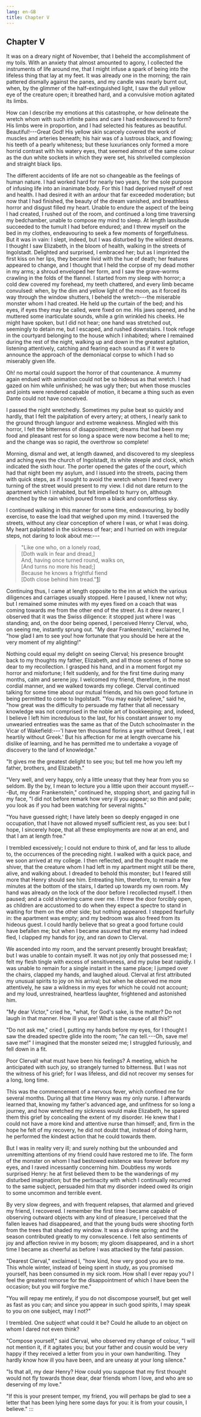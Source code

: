 ```yaml
---
lang: en-GB
title: Chapter V
---
```


## Chapter V

It was on a dreary night of November, that I beheld the accomplishment
of my toils. With an anxiety that almost amounted to agony, I collected
the instruments of life around me, that I might infuse a spark of being
into the lifeless thing that lay at my feet. It was already one in the
morning; the rain pattered dismally against the panes, and my candle was
nearly burnt out, when, by the glimmer of the half-extinguished light, I
saw the dull yellow eye of the creature open; it breathed hard, and a
convulsive motion agitated its limbs.

How can I describe my emotions at this catastrophe, or how delineate the
wretch whom with such infinite pains and care I had endeavoured to form?
His limbs were in proportion, and I had selected his features as
beautiful. Beautiful!⁠---Great God! His yellow skin scarcely covered the
work of muscles and arteries beneath; his hair was of a lustrous black,
and flowing; his teeth of a pearly whiteness; but these luxuriances only
formed a more horrid contrast with his watery eyes, that seemed almost
of the same colour as the dun white sockets in which they were set, his
shrivelled complexion and straight black lips.

The different accidents of life are not so changeable as the feelings of
human nature. I had worked hard for nearly two years, for the sole
purpose of infusing life into an inanimate body. For this I had deprived
myself of rest and health. I had desired it with an ardour that far
exceeded moderation; but now that I had finished, the beauty of the
dream vanished, and breathless horror and disgust filled my heart.
Unable to endure the aspect of the being I had created, I rushed out of
the room, and continued a long time traversing my bedchamber, unable to
compose my mind to sleep. At length lassitude succeeded to the tumult I
had before endured; and I threw myself on the bed in my clothes,
endeavouring to seek a few moments of forgetfulness. But it was in vain:
I slept, indeed, but I was disturbed by the wildest dreams. I thought I
saw Elizabeth, in the bloom of health, walking in the streets of
Ingolstadt. Delighted and surprised, I embraced her; but as I imprinted
the first kiss on her lips, they became livid with the hue of death; her
features appeared to change, and I thought that I held the corpse of my
dead mother in my arms; a shroud enveloped her form, and I saw the
grave-worms crawling in the folds of the flannel. I started from my
sleep with horror; a cold dew covered my forehead, my teeth chattered,
and every limb became convulsed: when, by the dim and yellow light of
the moon, as it forced its way through the window shutters, I beheld the
wretch⁠---the miserable monster whom I had created. He held up the
curtain of the bed; and his eyes, if eyes they may be called, were fixed
on me. His jaws opened, and he muttered some inarticulate sounds, while
a grin wrinkled his cheeks. He might have spoken, but I did not hear;
one hand was stretched out, seemingly to detain me, but I escaped, and
rushed downstairs. I took refuge in the courtyard belonging to the house
which I inhabited; where I remained during the rest of the night,
walking up and down in the greatest agitation, listening attentively,
catching and fearing each sound as if it were to announce the approach
of the demoniacal corpse to which I had so miserably given life.

Oh! no mortal could support the horror of that countenance. A mummy
again endued with animation could not be so hideous as that wretch. I
had gazed on him while unfinished; he was ugly then; but when those
muscles and joints were rendered capable of motion, it became a thing
such as even Dante could not have conceived.

I passed the night wretchedly. Sometimes my pulse beat so quickly and
hardly, that I felt the palpitation of every artery; at others, I nearly
sank to the ground through languor and extreme weakness. Mingled with
this horror, I felt the bitterness of disappointment; dreams that had
been my food and pleasant rest for so long a space were now become a
hell to me; and the change was so rapid, the overthrow so complete!

Morning, dismal and wet, at length dawned, and discovered to my
sleepless and aching eyes the church of Ingolstadt, its white steeple
and clock, which indicated the sixth hour. The porter opened the gates
of the court, which had that night been my asylum, and I issued into the
streets, pacing them with quick steps, as if I sought to avoid the
wretch whom I feared every turning of the street would present to my
view. I did not dare return to the apartment which I inhabited, but felt
impelled to hurry on, although drenched by the rain which poured from a
black and comfortless sky.

I continued walking in this manner for some time, endeavouring, by
bodily exercise, to ease the load that weighed upon my mind. I traversed
the streets, without any clear conception of where I was, or what I was
doing. My heart palpitated in the sickness of fear; and I hurried on
with irregular steps, not daring to look about me:⁠---

> "Like one who, on a lonely road,\
> [Doth walk in fear and dread,]\
> And, having once turned round, walks on,\
> [And turns no more his head;]\
> Because he knows a frightful fiend\
> [Doth close behind him tread."[1](endnotes.md#note-1)]

Continuing thus, I came at length opposite to the inn at which the
various diligences and carriages usually stopped. Here I paused, I knew
not why; but I remained some minutes with my eyes fixed on a coach that
was coming towards me from the other end of the street. As it drew
nearer, I observed that it was the Swiss diligence: it stopped just
where I was standing; and, on the door being opened, I perceived Henry
Clerval, who, on seeing me, instantly sprung out. "My dear
Frankenstein," exclaimed he, "how glad I am to see you! how fortunate
that you should be here at the very moment of my alighting!"

Nothing could equal my delight on seeing Clerval; his presence brought
back to my thoughts my father, Elizabeth, and all those scenes of home
so dear to my recollection. I grasped his hand, and in a moment forgot
my horror and misfortune; I felt suddenly, and for the first time during
many months, calm and serene joy. I welcomed my friend, therefore, in
the most cordial manner, and we walked towards my college. Clerval
continued talking for some time about our mutual friends, and his own
good fortune in being permitted to come to Ingolstadt. "You may easily
believe," said he, "how great was the difficulty to persuade my father
that all necessary knowledge was not comprised in the noble art of
bookkeeping; and, indeed, I believe I left him incredulous to the last,
for his constant answer to my unwearied entreaties was the same as that
of the Dutch schoolmaster in the Vicar of Wakefield:⁠---'I have ten
thousand florins a year without Greek, I eat heartily without Greek.'
But his affection for me at length overcame his dislike of learning, and
he has permitted me to undertake a voyage of discovery to the land of
knowledge."

"It gives me the greatest delight to see you; but tell me how you left
my father, brothers, and Elizabeth."

"Very well, and very happy, only a little uneasy that they hear from you
so seldom. By the by, I mean to lecture you a little upon their account
myself.⁠---But, my dear Frankenstein," continued he, stopping short, and
gazing full in my face, "I did not before remark how very ill you
appear; so thin and pale; you look as if you had been watching for
several nights."

"You have guessed right; I have lately been so deeply engaged in one
occupation, that I have not allowed myself sufficient rest, as you see:
but I hope, I sincerely hope, that all these employments are now at an
end, and that I am at length free."

I trembled excessively; I could not endure to think of, and far less to
allude to, the occurrences of the preceding night. I walked with a quick
pace, and we soon arrived at my college. I then reflected, and the
thought made me shiver, that the creature whom I had left in my
apartment might still be there, alive, and walking about. I dreaded to
behold this monster; but I feared still more that Henry should see him.
Entreating him, therefore, to remain a few minutes at the bottom of the
stairs, I darted up towards my own room. My hand was already on the lock
of the door before I recollected myself. I then paused; and a cold
shivering came over me. I threw the door forcibly open, as children are
accustomed to do when they expect a spectre to stand in waiting for them
on the other side; but nothing appeared. I stepped fearfully in: the
apartment was empty; and my bedroom was also freed from its hideous
guest. I could hardly believe that so great a good fortune could have
befallen me; but when I became assured that my enemy had indeed fled, I
clapped my hands for joy, and ran down to Clerval.

We ascended into my room, and the servant presently brought breakfast;
but I was unable to contain myself. It was not joy only that possessed
me; I felt my flesh tingle with excess of sensitiveness, and my pulse
beat rapidly. I was unable to remain for a single instant in the same
place; I jumped over the chairs, clapped my hands, and laughed aloud.
Clerval at first attributed my unusual spirits to joy on his arrival;
but when he observed me more attentively, he saw a wildness in my eyes
for which he could not account; and my loud, unrestrained, heartless
laughter, frightened and astonished him.

"My dear Victor," cried he, "what, for God's sake, is the matter? Do not
laugh in that manner. How ill you are! What is the cause of all this?"

"Do not ask me," cried I, putting my hands before my eyes, for I thought
I saw the dreaded spectre glide into the room; "*he* can tell.⁠---Oh,
save me! save me!" I imagined that the monster seized me; I struggled
furiously, and fell down in a fit.

Poor Clerval! what must have been his feelings? A meeting, which he
anticipated with such joy, so strangely turned to bitterness. But I was
not the witness of his grief; for I was lifeless, and did not recover my
senses for a long, long time.

This was the commencement of a nervous fever, which confined me for
several months. During all that time Henry was my only nurse. I
afterwards learned that, knowing my father's advanced age, and unfitness
for so long a journey, and how wretched my sickness would make
Elizabeth, he spared them this grief by concealing the extent of my
disorder. He knew that I could not have a more kind and attentive nurse
than himself; and, firm in the hope he felt of my recovery, he did not
doubt that, instead of doing harm, he performed the kindest action that
he could towards them.

But I was in reality very ill; and surely nothing but the unbounded and
unremitting attentions of my friend could have restored me to life. The
form of the monster on whom I had bestowed existence was forever before
my eyes, and I raved incessantly concerning him. Doubtless my words
surprised Henry: he at first believed them to be the wanderings of my
disturbed imagination; but the pertinacity with which I continually
recurred to the same subject, persuaded him that my disorder indeed owed
its origin to some uncommon and terrible event.

By very slow degrees, and with frequent relapses, that alarmed and
grieved my friend, I recovered. I remember the first time I became
capable of observing outward objects with any kind of pleasure, I
perceived that the fallen leaves had disappeared, and that the young
buds were shooting forth from the trees that shaded my window. It was a
divine spring; and the season contributed greatly to my convalescence. I
felt also sentiments of joy and affection revive in my bosom; my gloom
disappeared, and in a short time I became as cheerful as before I was
attacked by the fatal passion.

"Dearest Clerval," exclaimed I, "how kind, how very good you are to me.
This whole winter, instead of being spent in study, as you promised
yourself, has been consumed in my sick room. How shall I ever repay you?
I feel the greatest remorse for the disappointment of which I have been
the occasion; but you will forgive me."

"You will repay me entirely, if you do not discompose yourself, but get
well as fast as you can; and since you appear in such good spirits, I
may speak to you on one subject, may I not?"

I trembled. One subject! what could it be? Could he allude to an object
on whom I dared not even think?

"Compose yourself," said Clerval, who observed my change of colour, "I
will not mention it, if it agitates you; but your father and cousin
would be very happy if they received a letter from you in your own
handwriting. They hardly know how ill you have been, and are uneasy at
your long silence."

"Is that all, my dear Henry? How could you suppose that my first thought
would not fly towards those dear, dear friends whom I love, and who are
so deserving of my love."

"If this is your present temper, my friend, you will perhaps be glad to
see a letter that has been lying here some days for you: it is from your
cousin, I believe."
:::
